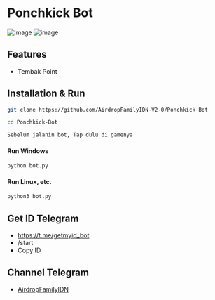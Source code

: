 # Ponchkick Bot
![image](https://github.com/AirdropFamilyIDN-V2-0/Ponchkick-Bot/assets/169606426/069d7046-8150-43ec-90f1-bcd0d61b86fe)
![image](https://github.com/AirdropFamilyIDN-V2-0/Ponchkick-Bot/assets/169606426/357da53e-f53e-4a32-9041-7829a43e2b07)

## Features
- Tembak Point

## Installation & Run
```sh
git clone https://github.com/AirdropFamilyIDN-V2-0/Ponchkick-Bot
```
```sh
cd Ponchkick-Bot
```
```sh
Sebelum jalanin bot, Tap dulu di gamenya
```
#### Run Windows
```sh
python bot.py
```
#### Run Linux, etc.
```sh
python3 bot.py
```

## Get ID Telegram
- https://t.me/getmyid_bot
- /start
- Copy ID

## Channel Telegram
- [AirdropFamilyIDN](https://t.me/AirdropFamilyIDN)
